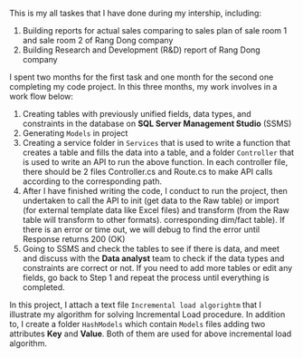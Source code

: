 This is my all taskes that I have done during my intership, including:
1. Building reports for actual sales comparing to sales plan of sale room 1 and sale room 2 of Rang Dong company
2. Building Research and Development (R&D) report of Rang Dong company

I spent two months for the first task and one month for the second one completing my code project. In this three months, my work involves in a work flow below:
1.	Creating tables with previously unified fields, data types, and constraints in the database on **SQL Server Management Studio** (SSMS)
2.	Generating `Models` in project
3.	Creating a service folder in `Services` that is used to write a function that creates a table and fills the data into a table, and a folder `Controller` that is used to write an API to run the above function. In each controller file, there should be 2 files Controller.cs and Route.cs to make API calls according to the corresponding path.
4.	After I have finished writing the code, I conduct to run the project, then undertaken to call the API to init (get data to the Raw table) or import (for external template data like Excel files) and transform (from the Raw table will transform to other formats). corresponding dim/fact table). If there is an error or time out, we will debug to find the error until Response returns 200 (OK)
5.	Going to SSMS and check the tables to see if there is data, and meet and discuss with the **Data analyst** team to check if the data types and constraints are correct or not. If you need to add more tables or edit any fields, go back to Step 1 and repeat the process until everything is completed.

In this project, I attach a text file `Incremental load algorightm` that I illustrate my algorithm for solving Incremental Load procedure. In addition to, I create a folder `HashModels` which contain `Models` files adding two attributes **Key** and **Value**. Both of them are used for above incremental load algorithm.

